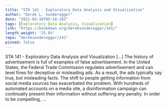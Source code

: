```yaml
---
title: "STA 141 - Exploratory Data Analysis and Visualization"
author: "Derek L. Sonderegger"
date: "2021-03-10T05:18:18Z"
tags: [Exploratory Data Analysis, Visualization]
link: "https://bookdown.org/dereksonderegger/141/"
length_weight: "25.8%"
repo: "dereksonderegger/141"
pinned: false
---
```


STA 141 - Exploratory Data Analysis and Visualization [...] The history of advertisement is full of examples of
false advertisement.
In the United States, the Federal Trade Commission regulates advertisement and
can level fines for deceptive or misleading ads. As a result, the ads typically
say true, but misleading facts. The shift to people getting information from social media sources has exacerbated
the problem. With hundreds of automated accounts on a media site, a disinformation
campaign can continually present their information without suffering any
penalty. In order to be compelling, ...
